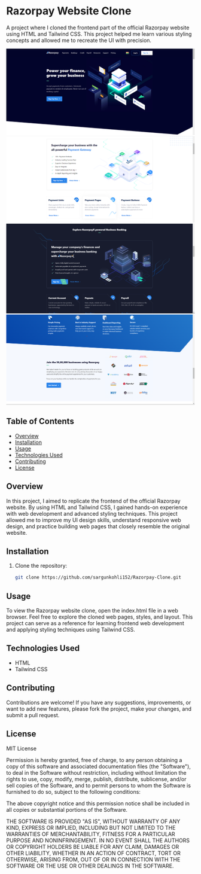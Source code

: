 # Razorpay Website Clone

A project where I cloned the frontend part of the official Razorpay website using HTML and Tailwind CSS. This project helped me learn various styling concepts and allowed me to recreate the UI with precision.

![ss1](assets/rp1.png)
![ss2](assets/rp2.png)
![ss3](assets/rp3.png)
![ss4](assets/rp4.png)

## Table of Contents

- [Overview](#overview)
- [Installation](#installation)
- [Usage](#usage)
- [Technologies Used](#technologies-used)
- [Contributing](#contributing)
- [License](#license)

## Overview

In this project, I aimed to replicate the frontend of the official Razorpay website. By using HTML and Tailwind CSS, I gained hands-on experience with web development and advanced styling techniques. This project allowed me to improve my UI design skills, understand responsive web design, and practice building web pages that closely resemble the original website.

## Installation

1. Clone the repository:

   ```bash
   git clone https://github.com/sargunkohli152/Razorpay-Clone.git

## Usage
To view the Razorpay website clone, open the index.html file in a web browser. Feel free to explore the cloned web pages, styles, and layout. This project can serve as a reference for learning frontend web development and applying styling techniques using Tailwind CSS.

## Technologies Used
- HTML
- Tailwind CSS

## Contributing
Contributions are welcome! If you have any suggestions, improvements, or want to add new features, please fork the project, make your changes, and submit a pull request.

## License
MIT License

Permission is hereby granted, free of charge, to any person obtaining a copy of this software and associated documentation files (the "Software"), to deal in the Software without restriction, including without limitation the rights to use, copy, modify, merge, publish, distribute, sublicense, and/or sell copies of the Software, and to permit persons to whom the Software is furnished to do so, subject to the following conditions:

The above copyright notice and this permission notice shall be included in all copies or substantial portions of the Software.

THE SOFTWARE IS PROVIDED "AS IS", WITHOUT WARRANTY OF ANY KIND, EXPRESS OR IMPLIED, INCLUDING BUT NOT LIMITED TO THE WARRANTIES OF MERCHANTABILITY, FITNESS FOR A PARTICULAR PURPOSE AND NONINFRINGEMENT. IN NO EVENT SHALL THE AUTHORS OR COPYRIGHT HOLDERS BE LIABLE FOR ANY CLAIM, DAMAGES OR OTHER LIABILITY, WHETHER IN AN ACTION OF CONTRACT, TORT OR OTHERWISE, ARISING FROM, OUT OF OR IN CONNECTION WITH THE SOFTWARE OR THE USE OR OTHER DEALINGS IN THE SOFTWARE.

